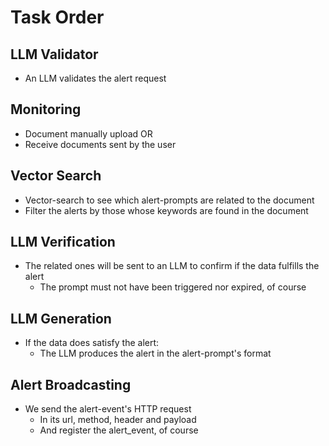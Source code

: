 # Task Order

## LLM Validator
- An LLM validates the alert request

## Monitoring
- Document manually upload
OR
- Receive documents sent by the user

## Vector Search
- Vector-search to see which alert-prompts are related to the document
- Filter the alerts by those whose keywords are found in the document

## LLM Verification
- The related ones will be sent to an LLM to confirm if the data fulfills the alert
  - The prompt must not have been triggered nor expired, of course

## LLM Generation
- If the data does satisfy the alert:
  - The LLM produces the alert in the alert-prompt's format

## Alert Broadcasting
- We send the alert-event's HTTP request
  - In its url, method, header and payload
  - And register the alert_event, of course
